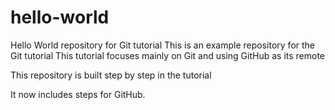# hello-world
Hello World repository for Git tutorial
This is an example repository for the Git tutorial
This tutorial focuses mainly on Git and using GitHub as its remote

This repository is built step by step in the tutorial

It now includes steps for  GitHub.
